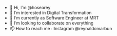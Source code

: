 - 👋 Hi, I’m @hosearey
- 👀 I’m interested in Digital Transformation
- 🌱 I’m currently as Software Engineer at MRT
- 💞️ I’m looking to collaborate on everything
- 📫 How to reach me : Instagram @reynaldomarbun

<!---
hosearey/hosearey is a ✨ special ✨ repository because its `README.md` (this file) appears on your GitHub profile.
You can click the Preview link to take a look at your changes.
--->
